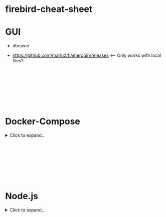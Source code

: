 # firebird-cheat-sheet

# GUI
- dbeaver
  
- https://github.com/mariuz/flamerobin/releases <-- Only works with local files?




<br><br>
---
<br><br>



#  Docker-Compose 

<details><summary>Click to expand..</summary>

Following commands work for 2.5 & 5.0:

## 🔍 Container Logs prüfen  
Enthält auch die Firebird-Version:  
```shell
docker logs dev-environment-firebird-1
```

## 🔄 Docker Container Neustart  
```shell
docker restart dev-environment-firebird-1
```

---

## 🔧 Konfigurations- und Datenbankprüfung  
### 📜 Prüfen, ob die Config existiert  
```shell
docker exec -it dev-environment-firebird-1 cat /firebird/etc/firebird.conf
```

### 📂 Volumes und Pfade sicherstellen  
```shell
docker exec -it dev-environment-firebird-1 ls -l /firebird/etc/
```

### 🗄️ Prüfen, ob die Datenbank existiert  
```shell
docker exec -it dev-environment-firebird-1 ls -l /firebird/data/
```

---

# 🔥 Firebird 2.5.8-ss  

Method #1
🔗 [Docker Hub](https://hub.docker.com/layers/jacobalberty/firebird/2.5.8-ss/images/sha256-0749a634c0fed18ef60ad18e0634d9f48822ab7a7aab2f708630288ad96f48f1)  

<details><summary>Click to expand..</summary>

### 🛠️ Docker-Compose  
```yaml
version: '3.8'

services:
  firebird:
    image: jacobalberty/firebird:2.5.8-ss
    environment:
      - ISC_PASSWORD=masterkey
      - FIREBIRD_USER=test
      - FIREBIRD_PASSWORD=test
      - FIREBIRD_DATABASE=testdb.fdb
      - EnableLegacyClientAuth=true
      - EnableWireCrypt=false
      - DataTypeCompatibility=2.5
      - TZ=Europe/Berlin
    ports:
      - "3050:3050"
    volumes:
      - ${FIREBIRD_HOME:-~/data/firebird}/data:/firebird/data
      - ${FIREBIRD_HOME:-~/data/firebird}/system:/firebird/system
      - ${FIREBIRD_HOME:-~/data/firebird}/etc:/firebird/etc
    healthcheck:
      test: ["CMD-SHELL", "nc -z localhost 3050"]
      interval: 30s
      timeout: 10s
      retries: 3
```

</details>


<br><br>

Method #2 - Build yourself

<details><summary>Click to expand..</summary>


Dockerfile
```
FROM ubuntu:xenial

LABEL maintainer="Vladimir Bykovskiy <vladimir@vvhq.io>"

ENV DEBIAN_FRONTEND noninteractive
ENV FIREBIRD_VERSION=2.5
ENV FIREBIRD_ARCHITECTURE=super

COPY install.sh ./install.sh
COPY masterkey.sh ./masterkey.sh
COPY entrypoint.sh /usr/bin/entrypoint.sh

RUN chmod +x ./install.sh && \
    sync && \
    ./install.sh && \
    rm -f ./install.sh

RUN chmod +x ./masterkey.sh && \
    sync && \
    ./masterkey.sh && \
    rm -f ./masterkey.sh

RUN chmod +x /usr/bin/entrypoint.sh && \
    sync

VOLUME /var/lib/firebird/${FIREBIRD_VERSION}/data
VOLUME /var/lib/firebird/${FIREBIRD_VERSION}/backup
VOLUME /var/log/firebird

EXPOSE 3050

ENTRYPOINT ["/usr/bin/entrypoint.sh"]
```


docker-compose.yml
```
# .docker/docker-compose.yml

services:
  firebird:
    extends:
      file: services/firebird/service.yml # Pfad prüfen!
      service: firebird

# Volumes HIER deklarieren (inkl. firebird_log)
volumes:
  firebird_data:
  firebird_etc:
  firebird_log: # Neues Volume für Logs deklarieren
```

services/firebird/service.yml
```
# services/firebird/service.yml

version: '3.8'

services:
  firebird:
    build:
      context: .
    environment:
      # Umgebungsvariablen bleiben wichtig für das entrypoint.sh
      - ISC_PASSWORD=masterkey # Urspr. Passwort, das entrypoint.sh erwartet, um es zu ändern
      - FIREBIRD_PASSWORD=test # Das neue Passwort, das gesetzt werden soll
      - FIREBIRD_DATABASE=testdb.fdb # Datenbankname für Initialisierung (falls unterstützt)
      # Variablen wie EnableLegacyClientAuth, EnableWireCrypt, DataTypeCompatibility sind möglicherweise
      # nicht mehr relevant oder müssen in /etc/firebird/2.5/firebird.conf gesetzt werden. Teste erstmal ohne.
      - TZ=Europe/Berlin
    ports:
      - "3050:3050"
    volumes:
      # --- Korrigierte Zielpfade für das Ubuntu-basierte Image ---
      - firebird_data:/var/lib/firebird/2.5/data  # Korrekter Datenpfad
      - firebird_etc:/etc/firebird/2.5           # Korrekter Konfigurationspfad
      - firebird_log:/var/log/firebird           # Hinzugefügter Logpfad
      # Das Volume firebird_system wird wahrscheinlich nicht mehr benötigt
      # ---------------------------------------------------------
    healthcheck:
      # Healthcheck bleibt erstmal gleich, testet Port 3050
      test: ["CMD-SHELL", "nc -z localhost 3050"]
      interval: 30s
      timeout: 10s
      retries: 3

# KEIN Top-Level volumes: Block hier!
```

services/firebird/install.sh
```
#!/bin/bash

apt-key adv --keyserver keyserver.ubuntu.com --recv-keys EF648708 && \
echo "deb http://ppa.launchpad.net/mapopa/ppa/ubuntu xenial main" > /etc/apt/sources.list.d/firebird.list && \
apt-get update && \
apt-get install -y -qqq firebird${FIREBIRD_VERSION}-${FIREBIRD_ARCHITECTURE} && \
apt-get autoremove -y && \
apt-get clean all  && \
rm -rf /var/lib/apt/lists/*
sed -ri 's/RemoteBindAddress = localhost/RemoteBindAddress = 0.0.0.0/g' /etc/firebird/${FIREBIRD_VERSION}/firebird.conf
```

services/firebird/entrypoint.sh
```
#!/bin/bash

# --- Temporär auskommentiert für Debugging ---
# if [ -n "${FIREBIRD_PASSWORD}" ]
# then
#   if [ -f /etc/firebird/${FIREBIRD_VERSION}/SYSDBA.password ]
#   then
#     source /etc/firebird/${FIREBIRD_VERSION}/SYSDBA.password
#     # gsec -user "${ISC_USER}" -password "${ISC_PASSWORD}" -modify sysdba -pw ${FIREBIRD_PASSWORD} # Führt zu früh aus!
#     sed -ri 's/ISC_PASSWORD="[^"]+"/ISC_PASSWORD="'${FIREBIRD_PASSWORD}'"/g' /etc/firebird/${FIREBIRD_VERSION}/SYSDBA.password
#   else
#     # gsec -user sysdba -password masterkey -modify sysdba -pw "${FIREBIRD_PASSWORD}" # Führt zu früh aus!
#     echo "ISC_USER=sysdba" > /etc/firebird/${FIREBIRD_VERSION}/SYSDBA.password
#     echo "ISC_PASSWORD=\"${FIREBIRD_PASSWORD}\"" >> /etc/firebird/${FIREBIRD_VERSION}/SYSDBA.password
#   fi
# fi
# --------------------------------------------

echo "Starting Firebird server in foreground..."
# Starte den Server direkt im Vordergrund
# services/firebird/entrypoint.sh
#!/bin/bash

# ... (auskommentierter gsec-Teil bleibt) ...

echo "Starting Firebird server in foreground..."
# Korrekter Pfad und Befehl für den SuperServer
/usr/sbin/fbserver -m

# Hinweis: Das Skript wird hier blockiert, solange der Server läuft.
#          Das ist korrektes Verhalten für einen Docker-Container.
```

masterkey.sh
```
#!/bin/bash

if [ -f /etc/firebird/${FIREBIRD_VERSION}/SYSDBA.password ]
then
  source /etc/firebird/${FIREBIRD_VERSION}/SYSDBA.password
  gsec -user "${ISC_USER}" -password "${ISC_PASSWORD}" -modify sysdba -pw masterkey
  sed -ri 's/ISC_PASSWORD="[^"]+"/ISC_PASSWORD="masterkey"/g' /etc/firebird/${FIREBIRD_VERSION}/SYSDBA.password
fi
```

Then run:
```
docker-compose -f .docker/docker-compose.yml up --build firebird
```



</details>







---

## 🖥️ CLI-Kommandos (Firebird 2.5)  
<details><summary>▶️ Datenbankverbindung</summary>

```shell
# Als SYSDBA
docker exec -it dev-environment-firebird-1 /usr/local/firebird/bin/isql -user SYSDBA -password masterkey localhost:/firebird/data/testdb.fdb

# Als normaler Benutzer
docker exec -it dev-environment-firebird-1 /usr/local/firebird/bin/isql -user test -password test localhost:/firebird/data/testdb.fdb

# Sobald du verbunden bist:
SHOW DATABASE;
```
</details>

<details><summary>▶️ SYSDBA Passwort prüfen/ändern</summary>

```shell
# Passwort anzeigen
docker exec -it dev-environment-firebird-1 cat /firebird/etc/SYSDBA.password

# Passwort ändern (gsec utility)
docker exec -it dev-environment-firebird-1 /usr/local/firebird/bin/gsec -user SYSDBA -password masterkey
```
</details>

<details><summary>▶️ Mounted dbs (.fdb) ansehen</summary>

```shell
docker exec -it dev-environment-firebird-1 ls firebird/data
```
</details>

---

<details><summary>▶️ Firebird Logs ansehen</summary>

```shell
docker exec -it dev-environment-firebird-1 cat /firebird/log/firebird.log
```
</details>

---

## 🔄 Firebird 5.0  
🔗 [Docker Hub](https://hub.docker.com/r/firebirdsql/firebird)  

### 🛠️ Docker-Compose  
```yaml
version: '3.8'

services:
  firebird:
    image: firebirdsql/firebird:latest
    environment:
      - FIREBIRD_ROOT_PASSWORD=masterkey
      - FIREBIRD_USER=test
      - FIREBIRD_PASSWORD=test
      - FIREBIRD_DATABASE=testdb.fdb
      - FIREBIRD_DATABASE_DEFAULT_CHARSET=UTF8
      - TZ=Europe/Berlin
      - FIREBIRD_CONF_WireCrypt=Disabled
    ports:
      - "3050:3050"
    volumes:
      - ${FIREBIRD_HOME:-~/data/firebird}:/var/lib/firebird/data
    healthcheck:
      test: ["CMD", "isql", "-user", "SYSDBA", "-password", "masterkey", "localhost:testdb.fdb"]
      interval: 10s
      timeout: 5s
      retries: 5
```

---

## 🖥️ CLI-Kommandos (Firebird 5.0)  
<details><summary>▶️ Datenbankverbindung</summary>

```shell
docker exec -it dev-environment-firebird-1 isql -user SYSDBA -password masterkey localhost:/var/lib/firebird/data/testdb.fdb

# Sobald du verbunden bist:
SHOW DATABASE;
```
</details>

---

## ⚖️ Unterschiede Firebird 2.5 vs. 5.0  
| Feature                 | Firebird 2.5 (`jacobalberty/firebird`) | Firebird 5.0 (`firebirdsql/firebird`) |
|-------------------------|---------------------------------|----------------------------------|
| **Verzeichnisstruktur** | `/firebird/data` für DBs, `/firebird/etc` für Configs | `/var/lib/firebird/data` für DBs, Configs direkt unter `/etc` |
| **Auth & Passwort**     | `ISC_PASSWORD` für SYSDBA-Passwort | `FIREBIRD_ROOT_PASSWORD` für SYSDBA-Passwort |
| **WireCrypt**           | `EnableWireCrypt=false` nötig für unverschlüsselte Verbindungen | `FIREBIRD_CONF_WireCrypt=Disabled` statt `EnableWireCrypt` |
| **Health Check**        | Prüft mit `nc -z localhost 3050` | Prüft mit `isql`-Kommando |
| **Passwort-Länge**      | Max. 8 Zeichen für Firebird 2.5 | Längere Passwörter erlaubt |

---

## 🛠️ Wichtige Firebird-Pfade  
📂 **Firebird 2.5**  
- **Basis:** `/usr/local/firebird`  
- **Binaries:** `/usr/local/firebird/bin`  
- **Daten:** `/firebird/data`  
- **Konfiguration:** `/firebird/etc`  
- **Logs:** `/firebird/log`  

📂 **Firebird 5.0**  
- **Basis:** `/var/lib/firebird`  
- **Binaries:** `/usr/bin`  
- **Daten:** `/var/lib/firebird/data`  
- **Konfiguration:** `/etc/firebird/`  
- **Logs:** `/var/log/firebird.log`  

---

## 🎯 Tipps für die Nutzung  
✅ **Immer den vollständigen Pfad zu den Binaries angeben** (`/usr/local/firebird/bin/isql` oder `/usr/bin/isql`)  
✅ **SYSDBA Passwort** findet sich in `/firebird/etc/SYSDBA.password` (2.5) oder `/etc/firebird/SYSDBA.password` (5.0)  
✅ **Für node-firebird Verbindungen:** `EnableWireCrypt=false` setzen  


</details>















<br><br>
---
<br><br>



# Node.js

<details><summary>Click to expand..</summary>

# node-firebird
- https://github.com/hgourvest/node-firebird

</details>
